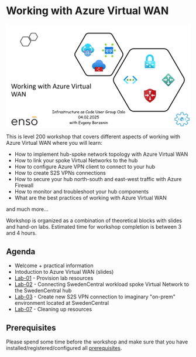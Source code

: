 # Working with Azure Virtual WAN

![logo](assets/images/logo.png)

This is level 200 workshop that covers different aspects of working with Azure Virtual WAN where you will learn:

- How to implement hub-spoke network topology with Azure Virtual WAN
- How to link your spoke Virtual Networks to the hub
- How to configure Azure VPN client to connect to your hub
- How to create S2S VPNs connections
- How to secure your hub north-south and east-west traffic with Azure Firewall
- How to monitor and troubleshoot your hub components
- What are the best practices of working with Azure Virtual WAN

and much more...

Workshop is organized as a combination of theoretical blocks with slides and hand-on labs. Estimated time for workshop completion is between 3 and 4 hours.

## Agenda

- Welcome + practical information
- Intoduction to Azure Virtual WAN (slides)
- [Lab-01](labs/lab-01/index.md) - Provision lab resources
- [Lab-02](labs/lab-02/index.md) - Connecting SwedenCentral workload spoke Virtual Network to the SwedenCentral hub
- [Lab-03](labs/lab-03/index.md) - Create new S2S VPN connection to imaginary "on-prem" environment located at SwedenCentral
- [Lab-07](labs/lab-07/index.md) - Cleaning up resources

## Prerequisites

Please spend some time before the workshop and make sure that you have installed/registered/configured all [prerequisites](./prerequisites.md).